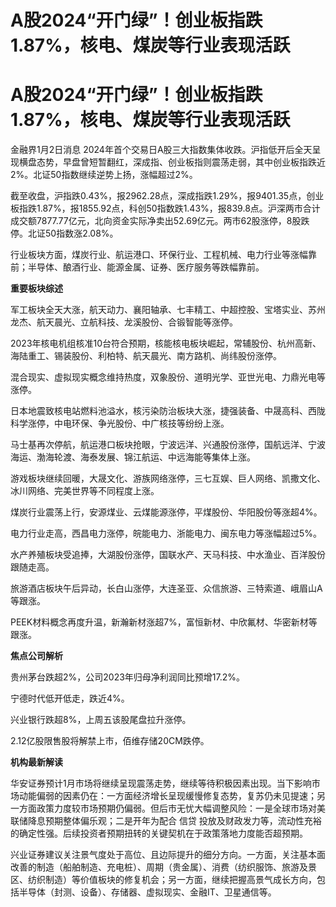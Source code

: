 # A股2024“开门绿”！创业板指跌1.87%，核电、煤炭等行业表现活跃

# A股2024“开门绿”！创业板指跌1.87%，核电、煤炭等行业表现活跃

金融界1月2日消息
2024年首个交易日A股三大指数集体收跌。沪指低开后全天呈现横盘态势，早盘曾短暂翻红，深成指、创业板指则震荡走弱，其中创业板指跌近2%。北证50指数继续逆势上扬，涨幅超过2%。

截至收盘，沪指跌0.43%，报2962.28点，深成指跌1.29%，报9401.35点，创业板指跌1.87%，报1855.92点，科创50指数跌1.43%，报839.8点。沪深两市合计成交额7877.77亿元，北向资金实际净卖出52.69亿元。两市62股涨停，8股跌停。北证50指数涨2.08%。

行业板块方面，煤炭行业、航运港口、环保行业、工程机械、电力行业等涨幅靠前；半导体、酿酒行业、能源金属、证券、医疗服务等跌幅靠前。

**重要板块综述**

军工板块全天大涨，航天动力、襄阳轴承、七丰精工、中超控股、宝塔实业、苏州龙杰、航天晨光、立航科技、龙溪股份、合锻智能等涨停。

2023年核电机组核准10台符合预期，核能核电板块崛起，常辅股份、杭州高新、海陆重工、锡装股份、利柏特、航天晨光、南方路机、尚纬股份涨停。

混合现实、虚拟现实概念维持热度，双象股份、道明光学、亚世光电、力鼎光电等涨停。

日本地震致核电站燃料池溢水，核污染防治板块大涨，捷强装备、中晟高科、西陇科学涨停，中电环保、争光股份、中广核技等纷纷上涨。

马士基再次停航，航运港口板块抢眼，宁波远洋、兴通股份涨停，国航远洋、宁波海运、渤海轮渡、海泰发展、锦江航运、中远海能等集体上涨。

游戏板块继续回暖，大晟文化、游族网络涨停，三七互娱、巨人网络、凯撒文化、冰川网络、完美世界等不同程度上涨。

煤炭行业震荡上行，安源煤业、云煤能源涨停，平煤股份、华阳股份等涨超4%。

电力行业走高，西昌电力涨停，皖能电力、浙能电力、闽东电力等涨幅超过5%。

水产养殖板块受追捧，大湖股份涨停，国联水产、天马科技、中水渔业、百洋股份跟随走高。

旅游酒店板块午后异动，长白山涨停，大连圣亚、众信旅游、三特索道、峨眉山A等跟涨。

PEEK材料概念再度升温，新瀚新材涨超7%，富恒新材、中欣氟材、华密新材等跟涨。

**焦点公司解析**

贵州茅台跌超2%，公司2023年归母净利润同比预增17.2%。

宁德时代低开低走，跌近4%。

兴业银行跌超8%，上周五该股尾盘拉升涨停。

2.12亿股限售股将解禁上市，佰维存储20CM跌停。

**机构最新解读**

华安证券预计1月市场将继续呈现震荡走势，继续等待积极因素出现。当下影响市场动能偏弱的因素仍在：一方面经济增长呈现缓慢修复态势，复苏仍未见提速；另一方面政策力度较市场预期仍偏弱。但后市无忧大幅调整风险：一是全球市场对美联储降息预期整体偏乐观；二是开年为配合
信贷 投放及财政发力等，流动性充裕的确定性强。后续投资者预期扭转的关键契机在于政策落地力度能否超预期。

兴业证券建议关注景气度处于高位、且边际提升的细分方向。一方面，关注基本面改善的制造（船舶制造、充电桩）、周期（贵金属）、消费（纺织服饰、旅游及景区、纺织制造）等价值板块的修复机会；另一方面，继续把握高景气成长方向，包括半导体（封测、设备）、存储器、虚拟现实、金融IT、卫星通信等。

